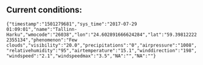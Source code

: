 ## Current conditions: 
 ``` {"timestamp":"1501279681","sys_time":"2017-07-29 01:09:01","name":"Tallinn-Harku","wmocode":"26038","lon":"24.602891666624284","lat":"59.398122222355134","phenomenon":"Few clouds","visibility":"20.0","precipitations":"0","airpressure":"1008","relativehumidity":"95","airtemperature":"15.1","winddirection":"198","windspeed":"2.1","windspeedmax":"3.5","NA":"","NA":""} ```
